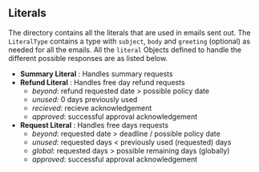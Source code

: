 ## Literals
The directory contains all the literals that are used in emails sent out. The `LiteralType` contains a type with `subject`, `body` and `greeting` (optional) as needed for all the emails. All the `literal` Objects defined to handle the different possible responses are as listed below.
- __Summary Literal__ : Handles summary requests
- __Refund Literal__ : Handles free day refund requests
    - _beyond_: refund requested date > possible policy date
    - _unused_: 0 days previously used
    - _recieved_: recieve acknowledgement
    - _approved_: successful approval acknowledgement
- __Request Literal__ : Handles free days requests
    - _beyond_: requested date > deadline / possible policy date
    - _unused_: requested days < previously used (requested) days
    - _global_: requested days > possible remaining days (globally)
    - _approved_: successful approval acknowledgement
